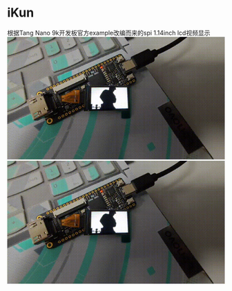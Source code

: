 # iKun 
根据Tang Nano 9k开发板官方example改编而来的spi 1.14inch lcd视频显示
![image](https://github.com/Moeary/iKun/blob/main/readme%E7%94%A8%E6%96%87%E4%BB%B6/video_2023-10-15_15-57-03%2000_00_00-00_00_30.gif)
![image](https://github.com/Moeary/iKun/blob/main/readme%E7%94%A8%E6%96%87%E4%BB%B6/video_2023-10-15_15-57-03%2000_00_00-00_00_30.gif)

